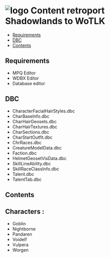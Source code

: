 # ![logo](https://dream-eden.eu/download/img/WS.png) Content retroport Shadowlands to WoTLK

* [Requirements](#requirements)
* [DBC](#dbc)
* [Contents](#contents)

## Requirements
+ MPQ Editor
+ WDBX Editor
+ Database editor
## DBC
+ CharacterFacialHairStyles.dbc
+ CharBaseInfo.dbc
+ CharHairGeosets.dbc
+ CharHairTextures.dbc
+ CharSections.dbc
+ CharStartOutfit.dbc
+ ChrRaces.dbc
+ CreatureModelData.dbc
+ Faction.dbc
+ HelmetGeosetVisData.dbc
+ SkillLineAbility.dbc
+ SkillRaceClassInfo.dbc
+ Talent.dbc
+ TalentTab.dbc


## Contents

## Characters :
+ Goblin
+ Nightborne
+ Pandaren
+ Voidelf
+ Vulpera
+ Worgen